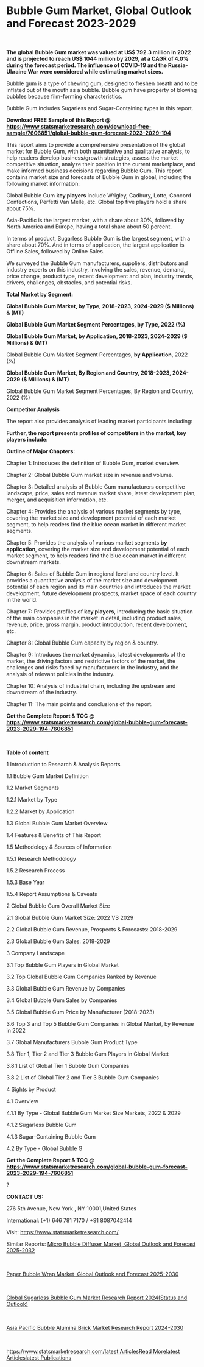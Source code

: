 <h1>Bubble Gum Market, Global Outlook and Forecast 2023-2029</h1><br/><p><strong>The global Bubble Gum market was valued at US$ 792.3 million in 2022 and is projected to reach US$ 1044 million by 2029, at a <strong>CAGR</strong> of 4.0% during the forecast period. The influence of COVID-19 and the Russia-Ukraine War were considered while estimating market sizes.</strong></p>
 
 
 
 <p>Bubble gum is a type of chewing gum, designed to freshen breath and to be inflated out of the mouth as a bubble. Bubble gum have property of blowing bubbles because film-forming characteristics.</p>
 
 
 
 <p>Bubble Gum includes Sugarless and Sugar-Containing types in this report.</p>
 
 
 
 <p><strong>Download FREE Sample of this Report @ <a href="https://www.statsmarketresearch.com/download-free-sample/7606851/global-bubble-gum-forecast-2023-2029-194">https://www.statsmarketresearch.com/download-free-sample/7606851/global-bubble-gum-forecast-2023-2029-194</a></strong></p>
 
 
 
 <p>This report aims to provide a comprehensive presentation of the global market for Bubble Gum, with both quantitative and qualitative analysis, to help readers develop business/growth strategies, assess the market competitive situation, analyze their position in the current marketplace, and make informed business decisions regarding Bubble Gum. This report contains market size and forecasts of Bubble Gum in global, including the following market information:</p>
 
 
 
 <p>Global Bubble Gum <strong>key players</strong> include Wrigley, Cadbury, Lotte, Concord Confections, Perfetti Van Melle, etc. Global top five players hold a share about 75%.</p>
 
 
 
 <p>Asia-Pacific is the largest market, with a share about 30%, followed by North America and Europe, having a total share about 50 percent.</p>
 
 
 
 <p>In terms of product, Sugarless Bubble Gum is the largest segment, with a share about 70%. And in terms of application, the largest application is Offline Sales, followed by Online Sales.</p>
 
 
 
 <p>We surveyed the Bubble Gum manufacturers, suppliers, distributors and industry experts on this industry, involving the sales, revenue, demand, price change, product type, recent development and plan, industry trends, drivers, challenges, obstacles, and potential risks.</p>
 
 
 
 <p><strong>Total Market by Segment:</strong></p>
 
 
 
 <p><strong>Global Bubble Gum Market, by Type, 2018-2023, 2024-2029 ($ Millions) & (MT)</strong></p>
 
 
 
 <p><strong>Global Bubble Gum Market Segment Percentages, by Type, 2022 (%)</strong></p>
 
 
 
 <p><strong>Global Bubble Gum Market, <strong>by Application</strong>, 2018-2023, 2024-2029 ($ Millions) & (MT)</strong></p>
 
 
 
 <p>Global Bubble Gum Market Segment Percentages, <strong>by Application</strong>, 2022 (%)</p>
 
 
 
 <p><strong>Global Bubble Gum Market, By Region and Country, 2018-2023, 2024-2029 ($ Millions) & (MT)</strong></p>
 
 
 
 <p>Global Bubble Gum Market Segment Percentages, By Region and Country, 2022 (%)</p>
 
 
 
 <p><strong>Competitor Analysis</strong></p>
 
 
 
 <p>The report also provides analysis of leading market participants including:</p>
 
 
 
 <p><strong>Further, the report presents profiles of competitors in the market, <strong>key players</strong> include:</strong></p>
 
 
 
 <p><strong>Outline of Major Chapters:</strong></p>
 
 
 
 <p>Chapter 1: Introduces the definition of Bubble Gum, market overview.</p>
 
 
 
 <p>Chapter 2: Global Bubble Gum market size in revenue and volume.</p>
 
 
 
 <p>Chapter 3: Detailed analysis of Bubble Gum manufacturers competitive landscape, price, sales and revenue market share, latest development plan, merger, and acquisition information, etc.</p>
 
 
 
 <p>Chapter 4: Provides the analysis of various market segments by type, covering the market size and development potential of each market segment, to help readers find the blue ocean market in different market segments.</p>
 
 
 
 <p>Chapter 5: Provides the analysis of various market segments <strong>by application</strong>, covering the market size and development potential of each market segment, to help readers find the blue ocean market in different downstream markets.</p>
 
 
 
 <p>Chapter 6: Sales of Bubble Gum in regional level and country level. It provides a quantitative analysis of the market size and development potential of each region and its main countries and introduces the market development, future development prospects, market space of each country in the world.</p>
 
 
 
 <p>Chapter 7: Provides profiles of <strong>key players</strong>, introducing the basic situation of the main companies in the market in detail, including product sales, revenue, price, gross margin, product introduction, recent development, etc.</p>
 
 
 
 <p>Chapter 8: Global Bubble Gum capacity by region & country.</p>
 
 
 
 <p>Chapter 9: Introduces the market dynamics, latest developments of the market, the driving factors and restrictive factors of the market, the challenges and risks faced by manufacturers in the industry, and the analysis of relevant policies in the industry.</p>
 
 
 
 <p>Chapter 10: Analysis of industrial chain, including the upstream and downstream of the industry.</p>
 
 
 
 <p>Chapter 11: The main points and conclusions of the report.</p>
 
 
 
 <div><b>Get the Complete Report & TOC @ <a href="https://www.statsmarketresearch.com/global-bubble-gum-forecast-2023-2029-194-7606851">https://www.statsmarketresearch.com/global-bubble-gum-forecast-2023-2029-194-7606851</a></b></div>
 
 
 
 <p><br />
 
 <b>Table of content</b></p>
 
 
 
 <p>1 Introduction to Research & Analysis Reports<br />
 
 1.1 Bubble Gum Market Definition<br />
 
 1.2 Market Segments<br />
 
 1.2.1 Market by Type<br />
 
 1.2.2 Market by Application<br />
 
 1.3 Global Bubble Gum Market Overview<br />
 
 1.4 Features & Benefits of This Report<br />
 
 1.5 Methodology & Sources of Information<br />
 
 1.5.1 Research Methodology<br />
 
 1.5.2 Research Process<br />
 
 1.5.3 Base Year<br />
 
 1.5.4 Report Assumptions & Caveats<br />
 
 2 Global Bubble Gum Overall Market Size<br />
 
 2.1 Global Bubble Gum Market Size: 2022 VS 2029<br />
 
 2.2 Global Bubble Gum Revenue, Prospects & Forecasts: 2018-2029<br />
 
 2.3 Global Bubble Gum Sales: 2018-2029<br />
 
 3 Company Landscape<br />
 
 3.1 Top Bubble Gum Players in Global Market<br />
 
 3.2 Top Global Bubble Gum Companies Ranked by Revenue<br />
 
 3.3 Global Bubble Gum Revenue by Companies<br />
 
 3.4 Global Bubble Gum Sales by Companies<br />
 
 3.5 Global Bubble Gum Price by Manufacturer (2018-2023)<br />
 
 3.6 Top 3 and Top 5 Bubble Gum Companies in Global Market, by Revenue in 2022<br />
 
 3.7 Global Manufacturers Bubble Gum Product Type<br />
 
 3.8 Tier 1, Tier 2 and Tier 3 Bubble Gum Players in Global Market<br />
 
 3.8.1 List of Global Tier 1 Bubble Gum Companies<br />
 
 3.8.2 List of Global Tier 2 and Tier 3 Bubble Gum Companies<br />
 
 4 Sights by Product<br />
 
 4.1 Overview<br />
 
 4.1.1 By Type - Global Bubble Gum Market Size Markets, 2022 & 2029<br />
 
 4.1.2 Sugarless Bubble Gum<br />
 
 4.1.3 Sugar-Containing Bubble Gum<br />
 
 4.2 By Type - Global Bubble G</p>
 
 
 
 <div><b>Get the Complete Report & TOC @ <a href="https://www.statsmarketresearch.com/global-bubble-gum-forecast-2023-2029-194-7606851">https://www.statsmarketresearch.com/global-bubble-gum-forecast-2023-2029-194-7606851</a></b></div>
 
 
 
 <p>? </p>
 
 
 
 <p><b>CONTACT US:</b><br />
 
 276 5th Avenue, New York , NY 10001,United States<br />
 
 International: (+1) 646 781 7170 / +91 8087042414<br />
 
 Visit: <a href="https://www.statsmarketresearch.com/">https://www.statsmarketresearch.com/</a><br />
 
 Similar Reports: <a href="https://www.statsmarketresearch.com/global-bubble-gum-forecast-2023-2029-194-7606851">Micro Bubble Diffuser Market, Global Outlook and Forecast 2025-2032</a><br />
 
 <br />
 
 <a href="https://www.statsmarketresearch.com/global-bubble-gum-forecast-2023-2029-194-7606851">Paper Bubble Wrap Market, Global Outlook and Forecast 2025-2030</a><br />
 
 <br />
 
 <a href="https://www.statsmarketresearch.com/global-bubble-gum-forecast-2023-2029-194-7606851">Global Sugarless Bubble Gum Market Research Report 2024(Status and Outlook)</a><br />
 
 <br />
 
 <a href="https://www.statsmarketresearch.com/global-bubble-gum-forecast-2023-2029-194-7606851">Asia Pacific Bubble Alumina Brick Market Research Report 2024-2030</a><br />
 
 <br />
 
 <a href="https://gyeongbokgung.com">https://www.statsmarketresearch.com/</a><a href="https://hallyeomaritime.com">latest Articles</a><a href="https://jingwansa.com">Read More</a><a href="https://nguoiviet.jp/">latest Articles</a><a href="https://www.intelmarketresearch.com/">latest Publications</a></p>